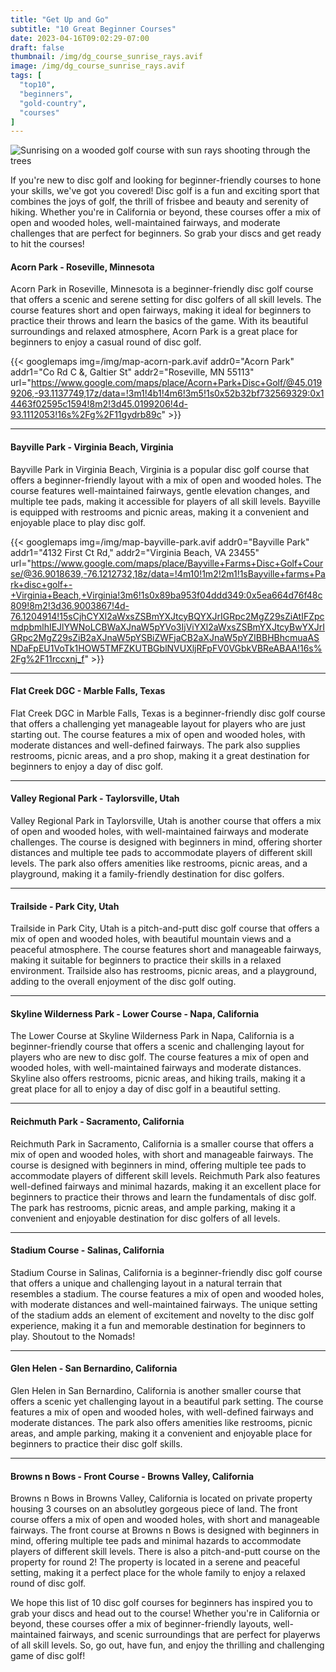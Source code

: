 ```yaml
---
title: "Get Up and Go"
subtitle: "10 Great Beginner Courses"
date: 2023-04-16T09:02:29-07:00
draft: false
thumbnail: /img/dg_course_sunrise_rays.avif
image: /img/dg_course_sunrise_rays.avif
tags: [
  "top10",
  "beginners",
  "gold-country",
  "courses"
]
---
```

![Sunrising on a wooded golf course with sun rays shooting through the trees](/img/dg_course_sunrise_rays.avif)

If you're new to disc golf and looking for beginner-friendly courses to hone your skills, we've got you covered! Disc golf is a fun and exciting sport that combines the joys of golf, the thrill of frisbee and beauty and serenity of hiking. Whether you're in California or beyond, these courses offer a mix of open and wooded holes, well-maintained fairways, and moderate challenges that are perfect for beginners. So grab your discs and get ready to hit the courses!

#### Acorn Park - Roseville, Minnesota

Acorn Park in Roseville, Minnesota is a beginner-friendly disc golf course that offers a scenic and serene setting for disc golfers of all skill levels. The course features short and open fairways, making it ideal for beginners to practice their throws and learn the basics of the game. With its beautiful surroundings and relaxed atmosphere, Acorn Park is a great place for beginners to enjoy a casual round of disc golf.

{{< googlemaps img=/img/map-acorn-park.avif addr0="Acorn Park" addr1="Co Rd C &, Galtier St" addr2="Roseville, MN 55113" url="https://www.google.com/maps/place/Acorn+Park+Disc+Golf/@45.0199206,-93.1137749,17z/data=!3m1!4b1!4m6!3m5!1s0x52b32bf732569329:0x14463f02595c1594!8m2!3d45.0199206!4d-93.1112053!16s%2Fg%2F11gydrb89c" >}}

---

#### Bayville Park - Virginia Beach, Virginia

Bayville Park in Virginia Beach, Virginia is a popular disc golf course that offers a beginner-friendly layout with a mix of open and wooded holes. The course features well-maintained fairways, gentle elevation changes, and multiple tee pads, making it accessible for players of all skill levels. Bayville is equipped with restrooms and picnic areas, making it a convenient and enjoyable place to play disc golf.

{{< googlemaps img=/img/map-bayville-park.avif addr0="Bayville Park" addr1="4132 First Ct Rd," addr2="Virginia Beach, VA 23455" url="https://www.google.com/maps/place/Bayville+Farms+Disc+Golf+Course/@36.9018639,-76.1212732,18z/data=!4m10!1m2!2m1!1sBayville+farms+Park+disc+golf+-+Virginia+Beach,+Virginia!3m6!1s0x89ba953f04ddd349:0x5ea664d76f48c809!8m2!3d36.9003867!4d-76.1204914!15sCjhCYXl2aWxsZSBmYXJtcyBQYXJrIGRpc2MgZ29sZiAtIFZpcmdpbmlhIEJlYWNoLCBWaXJnaW5pYVo3IjViYXl2aWxsZSBmYXJtcyBwYXJrIGRpc2MgZ29sZiB2aXJnaW5pYSBiZWFjaCB2aXJnaW5pYZIBBHBhcmuaASNDaFpEU1VoTk1HOW5TMFZKUTBGblNVUXljRFpFV0VGbkVBReABAA!16s%2Fg%2F11rccxnj_f" >}}

---

#### Flat Creek DGC - Marble Falls, Texas

Flat Creek DGC in Marble Falls, Texas is a beginner-friendly disc golf course that offers a challenging yet manageable layout for players who are just starting out. The course features a mix of open and wooded holes, with moderate distances and well-defined fairways. The park also supplies restrooms, picnic areas, and a pro shop, making it a great destination for beginners to enjoy a day of disc golf.

---

#### Valley Regional Park - Taylorsville, Utah

Valley Regional Park in Taylorsville, Utah is another course that offers a mix of open and wooded holes, with well-maintained fairways and moderate challenges. The course is designed with beginners in mind, offering shorter distances and multiple tee pads to accommodate players of different skill levels. The park also offers amenities like restrooms, picnic areas, and a playground, making it a family-friendly destination for disc golfers.

---

#### Trailside - Park City, Utah

Trailside in Park City, Utah is a pitch-and-putt disc golf course that offers a mix of open and wooded holes, with beautiful mountain views and a peaceful atmosphere. The course features short and manageable fairways, making it suitable for beginners to practice their skills in a relaxed environment. Trailside also has restrooms, picnic areas, and a playground, adding to the overall enjoyment of the disc golf outing.

---

#### Skyline Wilderness Park - Lower Course - Napa, California

The Lower Course at Skyline Wilderness Park in Napa, California is a beginner-friendly course that offers a scenic and challenging layout for players who are new to disc golf. The course features a mix of open and wooded holes, with well-maintained fairways and moderate distances. Skyline also offers restrooms, picnic areas, and hiking trails, making it a great place for all to enjoy a day of disc golf in a beautiful setting.

---

#### Reichmuth Park - Sacramento, California

Reichmuth Park in Sacramento, California is a smaller course that offers a mix of open and wooded holes, with short and manageable fairways. The course is designed with beginners in mind, offering multiple tee pads to accommodate players of different skill levels. Reichmuth Park also features well-defined fairways and minimal hazards, making it an excellent place for beginners to practice their throws and learn the fundamentals of disc golf. The park has restrooms, picnic areas, and ample parking, making it a convenient and enjoyable destination for disc golfers of all levels.

---

#### Stadium Course - Salinas, California

Stadium Course in Salinas, California is a beginner-friendly disc golf course that offers a unique and challenging layout in a natural terrain that resembles a stadium. The course features a mix of open and wooded holes, with moderate distances and well-maintained fairways. The unique setting of the stadium adds an element of excitement and novelty to the disc golf experience, making it a fun and memorable destination for beginners to play. Shoutout to the Nomads!

---

#### Glen Helen - San Bernardino, California

Glen Helen in San Bernardino, California is another smaller course that offers a scenic yet challenging layout in a beautiful park setting. The course features a mix of open and wooded holes, with well-defined fairways and moderate distances. The park also offers amenities like restrooms, picnic areas, and ample parking, making it a convenient and enjoyable place for beginners to practice their disc golf skills.

---

#### Browns n Bows - Front Course - Browns Valley, California

Browns n Bows in Browns Valley, California is located on private property housing 3 courses on an absolutley gorgeous piece of land.  The front course offers a mix of open and wooded holes, with short and manageable fairways. The front course at Browns n Bows is designed with beginners in mind, offering multiple tee pads and minimal hazards to accommodate players of different skill levels. There is also a pitch-and-putt course on the property for round 2! The property is located in a serene and peaceful setting, making it a perfect place for the whole family to enjoy a relaxed round of disc golf.

We hope this list of 10 disc golf courses for beginners has inspired you to grab your discs and head out to the course! Whether you're in California or beyond, these courses offer a mix of beginner-friendly layouts, well-maintained fairways, and scenic surroundings that are perfect for playerws of all skill levels. So, go out, have fun, and enjoy the thrilling and challenging game of disc golf!
